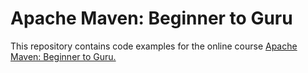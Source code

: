 # Apache Maven: Beginner to Guru

This repository contains code examples for the online course [Apache Maven: Beginner to Guru.](https://www.udemy.com/draft/2043700/?couponCode=GITHUB_REPO)
